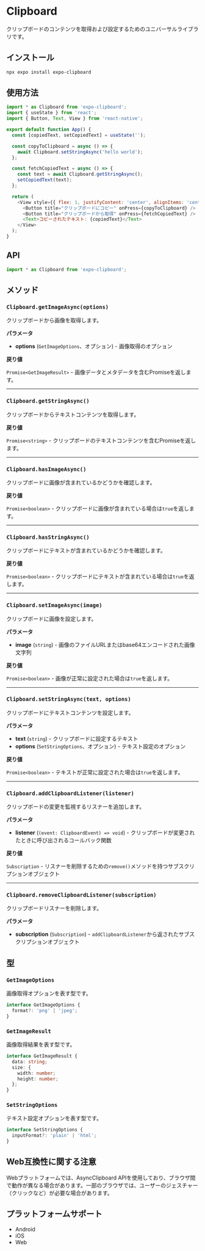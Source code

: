 # Clipboard

クリップボードのコンテンツを取得および設定するためのユニバーサルライブラリです。

## インストール

```bash
npx expo install expo-clipboard
```

## 使用方法

```javascript
import * as Clipboard from 'expo-clipboard';
import { useState } from 'react';
import { Button, Text, View } from 'react-native';

export default function App() {
  const [copiedText, setCopiedText] = useState('');

  const copyToClipboard = async () => {
    await Clipboard.setStringAsync('hello world');
  };

  const fetchCopiedText = async () => {
    const text = await Clipboard.getStringAsync();
    setCopiedText(text);
  };

  return (
    <View style={{ flex: 1, justifyContent: 'center', alignItems: 'center' }}>
      <Button title="クリップボードにコピー" onPress={copyToClipboard} />
      <Button title="クリップボードから取得" onPress={fetchCopiedText} />
      <Text>コピーされたテキスト: {copiedText}</Text>
    </View>
  );
}
```

## API

```javascript
import * as Clipboard from 'expo-clipboard';
```

## メソッド

### `Clipboard.getImageAsync(options)`

クリップボードから画像を取得します。

**パラメータ**

- **options** (`GetImageOptions`、オプション) - 画像取得のオプション

**戻り値**

`Promise<GetImageResult>` - 画像データとメタデータを含むPromiseを返します。

---

### `Clipboard.getStringAsync()`

クリップボードからテキストコンテンツを取得します。

**戻り値**

`Promise<string>` - クリップボードのテキストコンテンツを含むPromiseを返します。

---

### `Clipboard.hasImageAsync()`

クリップボードに画像が含まれているかどうかを確認します。

**戻り値**

`Promise<boolean>` - クリップボードに画像が含まれている場合は`true`を返します。

---

### `Clipboard.hasStringAsync()`

クリップボードにテキストが含まれているかどうかを確認します。

**戻り値**

`Promise<boolean>` - クリップボードにテキストが含まれている場合は`true`を返します。

---

### `Clipboard.setImageAsync(image)`

クリップボードに画像を設定します。

**パラメータ**

- **image** (`string`) - 画像のファイルURLまたはbase64エンコードされた画像文字列

**戻り値**

`Promise<boolean>` - 画像が正常に設定された場合は`true`を返します。

---

### `Clipboard.setStringAsync(text, options)`

クリップボードにテキストコンテンツを設定します。

**パラメータ**

- **text** (`string`) - クリップボードに設定するテキスト
- **options** (`SetStringOptions`、オプション) - テキスト設定のオプション

**戻り値**

`Promise<boolean>` - テキストが正常に設定された場合は`true`を返します。

---

### `Clipboard.addClipboardListener(listener)`

クリップボードの変更を監視するリスナーを追加します。

**パラメータ**

- **listener** (`(event: ClipboardEvent) => void`) - クリップボードが変更されたときに呼び出されるコールバック関数

**戻り値**

`Subscription` - リスナーを削除するための`remove()`メソッドを持つサブスクリプションオブジェクト

---

### `Clipboard.removeClipboardListener(subscription)`

クリップボードリスナーを削除します。

**パラメータ**

- **subscription** (`Subscription`) - `addClipboardListener`から返されたサブスクリプションオブジェクト

## 型

### `GetImageOptions`

画像取得オプションを表す型です。

```typescript
interface GetImageOptions {
  format?: 'png' | 'jpeg';
}
```

### `GetImageResult`

画像取得結果を表す型です。

```typescript
interface GetImageResult {
  data: string;
  size: {
    width: number;
    height: number;
  };
}
```

### `SetStringOptions`

テキスト設定オプションを表す型です。

```typescript
interface SetStringOptions {
  inputFormat?: 'plain' | 'html';
}
```

## Web互換性に関する注意

Webプラットフォームでは、AsyncClipboard APIを使用しており、ブラウザ間で動作が異なる場合があります。一部のブラウザでは、ユーザーのジェスチャー（クリックなど）が必要な場合があります。

## プラットフォームサポート

- Android
- iOS
- Web
